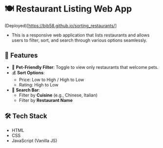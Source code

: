 # 🍽️ Restaurant Listing Web App

(Deployed)[https://bib58.github.io/sorting_restaurants/]

* This is a responsive web application that lists restaurants and allows users to filter, sort, and search through various options seamlessly.

## 🎯 Features

- 🐾 **Pet-Friendly Filter**: Toggle to view only restaurants that welcome pets.
- 💰 **Sort Options**:
  - Price: Low to High / High to Low
  - Rating: High to Low
- 🔎 **Search Bar**:
  - Filter by **Cuisine** (e.g., Chinese, Italian)
  - Filter by **Restaurant Name**

## 🛠️ Tech Stack

- HTML
- CSS
- JavaScript (Vanilla JS)
